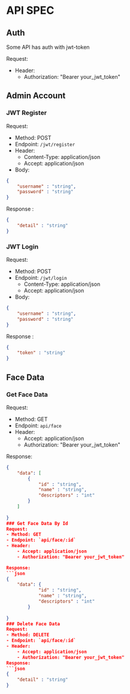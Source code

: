 # API SPEC

## Auth
Some API has auth with jwt-token 

Request:
- Header:
    - Authorization: "Bearer your_jwt_token"

## Admin Account
### JWT Register
Request:
- Method: POST
- Endpoint: `/jwt/register`
- Header:
    - Content-Type: application/json
    - Accept: application/json
- Body:
```json 
{
    "username" : "string",
    "password" : "string"
}
```

Response :

```json 
{
    "detail" : "string"
}
```

### JWT Login
Request:
- Method: POST
- Endpoint: `/jwt/login`
    - Content-Type: application/json
    - Accept: application/json
- Body:
```json 
{
    "username" : "string",
    "password" : "string"
}
```

Response :
```json 
{
    "token" : "string"
}
```

## Face Data
### Get Face Data
Request: 
- Method: GET
- Endpoint: `api/face`
- Header: 
    - Accept: application/json
    - Authorization: "Bearer your_jwt_token"

Response:
```json
{
    "data": [
        {
            "id" : "string",
            "name" : "string",
            "descriptors" : "int"
        }
    ]
    
}
### Get Face Data By Id
Request: 
- Method: GET
- Endpoint: `api/face/:id`
- Header: 
    - Accept: application/json
    - Authorization: "Bearer your_jwt_token"

Response:
```json
{
    "data": {
            "id" : "string",
            "name" : "string",
            "descriptors" : "int"
        }
    
}
### Delete Face Data
Request: 
- Method: DELETE
- Endpoint: `api/face/:id`
- Header: 
    - Accept: application/json
    - Authorization: "Bearer your_jwt_token"
Response:
```json
{
    "detail" : "string"
}
```